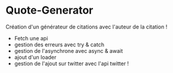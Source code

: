 # Quote-Generator

Création d'un générateur de citations avec l'auteur de la citation ! 

- Fetch une api
- gestion des erreurs avec try & catch
- gestion de l'asynchrone avec async & await
- ajout d'un loader
- gestion de l'ajout sur twitter avec l'api twitter ! 
